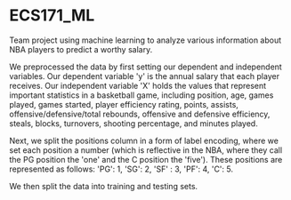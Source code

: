 # ECS171_ML
Team project using machine learning to analyze various information about NBA players to predict a worthy salary.

We preprocessed the data by first setting our dependent and independent variables. Our dependent variable 'y' is the annual salary that each player receives. Our independent variable 'X' holds the values that represent important statistics in a basketball game, including position, age, games played, games started, player efficiency rating, points, assists, offensive/defensive/total rebounds, offensive and defensive efficiency, steals, blocks, turnovers, shooting percentage, and minutes played.

Next, we split the positions column in a form of label encoding, where we set each position a number (which is reflective in the NBA, where they call the PG position the 'one' and the C position the 'five'). These positions are represented as follows: 'PG': 1, 'SG': 2, 'SF' : 3, 'PF': 4, 'C': 5.

We then split the data into training and testing sets.
